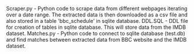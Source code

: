 Scraper.py - Python code to scrape data from different webpages iterating over a date range. The extracted data is then downloaded as a csv file and also stored in a table 'bbc_schedule' in sqlite database.
DDL.SQL - DDL file for creation of tables in sqlite database. This will store data from the IMDB dataset.
Matches.py - Python code to connect to sqlite database (test.db) and find matches between extracted data from BBC website and the IMDB dataset.

